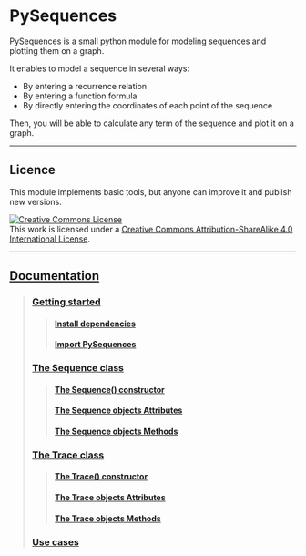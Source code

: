 # PySequences

PySequences is a small python module for modeling sequences and plotting them on a graph.

It enables to model a sequence in several ways:
* By entering a recurrence relation
* By entering a function formula
* By directly entering the coordinates of each point of the sequence

Then, you will be able to calculate any term of the sequence and plot it on a graph.

---

## Licence

This module implements basic tools, but anyone can improve it and publish new versions.

<a rel="license" href="http://creativecommons.org/licenses/by-sa/4.0/"><img alt="Creative Commons License" style="border-width:0" src="https://i.creativecommons.org/l/by-sa/4.0/88x31.png" /></a><br />This work is licensed under a <a rel="license" href="http://creativecommons.org/licenses/by-sa/4.0/">Creative Commons Attribution-ShareAlike 4.0 International License</a>.

---

## [Documentation](https://github.com/FlorianVaneste/PySequences/wiki/Home)

> ### [Getting started](https://github.com/FlorianVaneste/PySequences/wiki/Getting_started) 
> > #### [Install dependencies](https://github.com/FlorianVaneste/PySequences/wiki/Getting_started#install-dependencies) 
> > #### [Import PySequences](https://github.com/FlorianVaneste/PySequences/wiki/Getting_started#import-pysequences) 
> ### [The Sequence class](https://github.com/FlorianVaneste/PySequences/wiki/The_Sequence_class)  
> > #### [The Sequence() constructor](https://github.com/FlorianVaneste/PySequences/wiki/The_Sequence_class#the-sequence-constructor)
> > #### [The Sequence objects Attributes](https://github.com/FlorianVaneste/PySequences/wiki/The_Sequence_class#the-sequence-objects-attributes)
> > #### [The Sequence objects Methods](https://github.com/FlorianVaneste/PySequences/wiki/The_Sequence_class#the-sequence-objects-methods)
> ### [The Trace class](https://github.com/FlorianVaneste/PySequences/wiki/The_Trace_class)  
> > #### [The Trace() constructor](https://github.com/FlorianVaneste/PySequences/wiki/The_Trace_class#the-trace-constructor-1)
> > #### [The Trace objects Attributes](https://github.com/FlorianVaneste/PySequences/wiki/The_Trace_class#the-trace-objects-attributes-1)
> > #### [The Trace objects Methods](https://github.com/FlorianVaneste/PySequences/wiki/The_Trace_class#the-trace-objects-methods-1)
> ### [Use cases](https://github.com/FlorianVaneste/PySequences/wiki/Use_cases)
